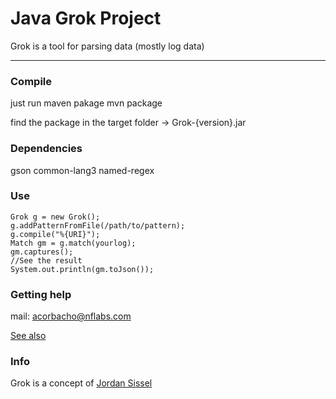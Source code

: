 # Java Grok Project

Grok is a tool for parsing data (mostly log data)

-----------------------

### Compile

just run maven pakage
	mvn package
	
find the package in the target folder -> Grok-{version}.jar

### Dependencies
gson
common-lang3
named-regex

### Use

	Grok g = new Grok();
	g.addPatternFromFile(/path/to/pattern);
	g.compile("%{URI}");
	Match gm = g.match(yourlog);
	gm.captures();
	//See the result
	System.out.println(gm.toJson());

### Getting help
mail: [acorbacho@nflabs.com](mailto:acorbacho@nflabs.com)

[See also](http://www.nflabs.com)

### Info
Grok is a concept of [Jordan Sissel](https://github.com/jordansissel/grok)
